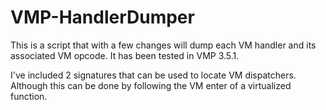 # VMP-HandlerDumper
This is a script that with a few changes will dump each VM handler and its associated VM opcode. It has been tested in VMP 3.5.1.

I've included 2 signatures that can be used to locate VM dispatchers. Although this can be done by following the VM enter of a virtualized function.
